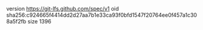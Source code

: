 version https://git-lfs.github.com/spec/v1
oid sha256:c924665f4414dd2d27aa7b1e33ca93f0bfd1547f20764ee0f457a1c308a5f2fb
size 1396
